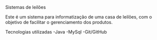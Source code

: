 Sistemas de leilões 

Este é um sistema para informatização de uma casa de leilões, com o
objetivo de facilitar o gerenciamento dos produtos.

Tecnologias utilizadas 
-Java
-MySql
-Git/GitHub
